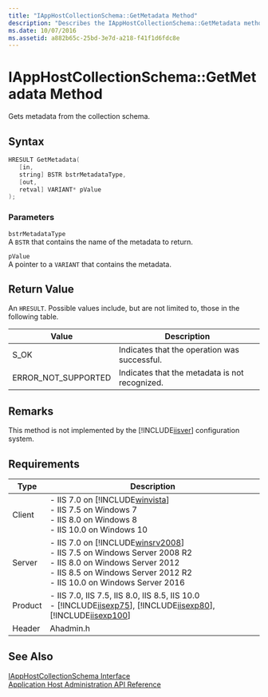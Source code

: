 ```yaml
---
title: "IAppHostCollectionSchema::GetMetadata Method"
description: "Describes the IAppHostCollectionSchema::GetMetadata method and details its syntax, parameters, return value, remarks, and requirements."
ms.date: 10/07/2016
ms.assetid: a882b65c-25bd-3e7d-a218-f41f1d6fdc8e
---
```

# IAppHostCollectionSchema::GetMetadata Method
Gets metadata from the collection schema.  
  
## Syntax  
  
```cpp  
HRESULT GetMetadata(  
   [in,  
   string] BSTR bstrMetadataType,  
   [out,  
   retval] VARIANT* pValue  
);  
```  
  
### Parameters  
 `bstrMetadataType`  
 A `BSTR` that contains the name of the metadata to return.  
  
 `pValue`  
 A pointer to a `VARIANT` that contains the metadata.  
  
## Return Value  
 An `HRESULT`. Possible values include, but are not limited to, those in the following table.  
  
|Value|Description|  
|-----------|-----------------|  
|S_OK|Indicates that the operation was successful.|  
|ERROR_NOT_SUPPORTED|Indicates that the metadata is not recognized.|  
  
## Remarks  
 This method is not implemented by the [!INCLUDE[iisver](../../wmi-provider/includes/iisver-md.md)] configuration system.  
  
## Requirements  
  
|Type|Description|  
|----------|-----------------|  
|Client|-   IIS 7.0 on [!INCLUDE[winvista](../../wmi-provider/includes/winvista-md.md)]<br />-   IIS 7.5 on Windows 7<br />-   IIS 8.0 on Windows 8<br />-   IIS 10.0 on Windows 10|  
|Server|-   IIS 7.0 on [!INCLUDE[winsrv2008](../../wmi-provider/includes/winsrv2008-md.md)]<br />-   IIS 7.5 on Windows Server 2008 R2<br />-   IIS 8.0 on Windows Server 2012<br />-   IIS 8.5 on Windows Server 2012 R2<br />-   IIS 10.0 on Windows Server 2016|  
|Product|-   IIS 7.0, IIS 7.5, IIS 8.0, IIS 8.5, IIS 10.0<br />-   [!INCLUDE[iisexp75](../../web-development-reference/native-code-api-reference/includes/iisexp75-md.md)], [!INCLUDE[iisexp80](../../web-development-reference/native-code-api-reference/includes/iisexp80-md.md)], [!INCLUDE[iisexp100](../../web-development-reference/native-code-api-reference/includes/iisexp100-md.md)]|  
|Header|Ahadmin.h|  
  
## See Also  
 [IAppHostCollectionSchema Interface](../../web-development-reference/native-code-api-reference/iapphostcollectionschema-interface.md)   
 [Application Host Administration API Reference](../../web-development-reference/native-code-api-reference/application-host-administration-api-reference.md)

